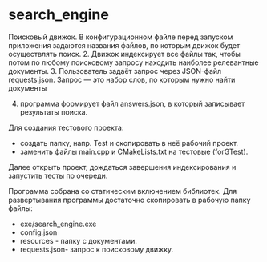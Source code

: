 # search_engine

Поисковый движок.
В конфигурационном файле перед запуском приложения задаются названия
файлов, по которым движок будет осуществлять поиск.
2. Движок индексирует все файлы так, чтобы потом по любому поисковому запросу находить наиболее
релевантные документы.
3. Пользователь задаёт запрос через JSON-файл requests.json. Запрос — это
набор слов, по которым нужно найти документы

4. программа формирует файл answers.json, в который записывает
результаты поиска.



Для создания тестового проекта:
-  создать папку, напр. Test и скопировать в неё рабочий проект.
- заменить файлы main.cpp и CMakeLists.txt на тестовые (forGTest).

Далее открыть проект, дождаться завершения индексирования и запустить тесты по очереди.


Программа собрана со статическим включением  библиотек. Для развертывания программы достаточно 
скопировать в рабочую папку файлы:
- exe/search_engine.exe 
- config.json
- resources -  папку с документами.  
- requests.json- запрос к поисковому движку.
